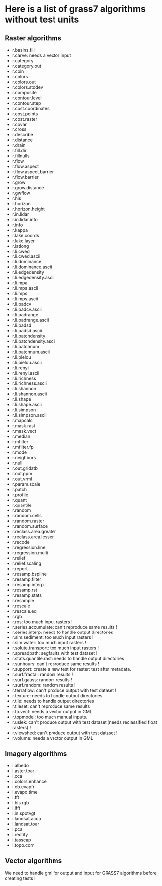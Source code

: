 # Here is a list of grass7 algorithms without test units

## Raster algorithms

* r.basins.fill
* r.carve: needs a vector input
* r.category
* r.category.out
* r.coin
* r.colors
* r.colors.out
* r.colors.stddev
* r.composite
* r.contour.level
* r.contour.step
* r.cost.coordinates
* r.cost.points
* r.cost.raster
* r.covar
* r.cross
* r.describe
* r.distance
* r.drain
* r.fill.dir
* r.fillnulls
* r.flow
* r.flow.aspect
* r.flow.aspect.barrier
* r.flow.barrier
* r.grow
* r.grow.distance
* r.gwflow
* r.his
* r.horizon
* r.horizon.height
* r.in.lidar
* r.in.lidar.info
* r.info
* r.kappa
* r.lake.coords
* r.lake.layer
* r.latlong
* r.li.cwed
* r.li.cwed.ascii
* r.li.dominance
* r.li.dominance.ascii
* r.li.edgedensity
* r.li.edgedensity.ascii
* r.li.mpa
* r.li.mpa.ascii
* r.li.mps
* r.li.mps.ascii
* r.li.padcv
* r.li.padcv.ascii
* r.li.padrange
* r.li.padrange.ascii
* r.li.padsd
* r.li.padsd.ascii
* r.li.patchdensity
* r.li.patchdensity.ascii
* r.li.patchnum
* r.li.patchnum.ascii
* r.li.pielou
* r.li.pielou.ascii
* r.li.renyi
* r.li.renyi.ascii
* r.li.richness
* r.li.richness.ascii
* r.li.shannon
* r.li.shannon.ascii
* r.li.shape
* r.li.shape.ascii
* r.li.simpson
* r.li.simpson.ascii
* r.mapcalc
* r.mask.rast
* r.mask.vect
* r.median
* r.mfilter
* r.mfilter.fp
* r.mode
* r.neighbors
* r.null
* r.out.gridatb
* r.out.ppm
* r.out.vrml
* r.param.scale
* r.patch
* r.profile
* r.quant
* r.quantile
* r.random
* r.random.cells
* r.random.raster
* r.random.surface
* r.reclass.area.greater
* r.reclass.area.lesser
* r.recode
* r.regression.line
* r.regression.multi
* r.relief
* r.relief.scaling
* r.report
* r.resamp.bspline
* r.resamp.filter
* r.resamp.interp
* r.resamp.rst
* r.resamp.stats
* r.resample
* r.rescale
* r.rescale.eq
* r.rgb
* r.ros: too much input rasters !
* r.series.accumulate: can't reproduce same results !
* r.series.interp: needs to handle output directories
* r.sim.sediment: too much input rasters !
* r.sim.water: too much input rasters !
* r.solute.transport: too much input rasters !
* r.spreadpath: segfaults with test dataset !
* r.stats.quantile.rast: needs to handle output directories
* r.sunhours: can't reproduce same results !
* r.support: create a new test for raster: test after metadata.
* r.surf.fractal: random results !
* r.surf.gauss: random results !
* r.surf.random: random results !
* r.terraflow: can't produce output with test dataset !
* r.texture: needs to handle output directories
* r.tile: needs to handle output directories
* r.tileset: can't reproduce same results
* r.to.vect: needs a vector output in GML
* r.topmodel: too much manual inputs.
* r.uslek: can't produce output with test dataset (needs reclassified float rasters) !
* r.viewshed: can't produce output with test dataset !
* r.volume: needs a vector output in GML

## Imagery algorithms

* i.albedo
* i.aster.toar
* i.cca
* i.colors.enhance
* i.eb.evapfr
* i.evapo.time
* i.fft
* i.his.rgb
* i.ifft
* i.in.spotvgt
* i.landsat.acca
* i.landsat.toar
* i.pca
* i.rectify
* i.tasscap
* i.topo.corr

## Vector algorithms

We need to handle gml for output and input for GRASS7 algorithms before creating tests !
